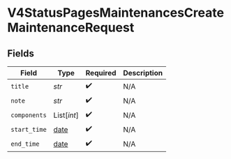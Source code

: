# V4StatusPagesMaintenancesCreateMaintenanceRequest


## Fields

| Field                                                                | Type                                                                 | Required                                                             | Description                                                          |
| -------------------------------------------------------------------- | -------------------------------------------------------------------- | -------------------------------------------------------------------- | -------------------------------------------------------------------- |
| `title`                                                              | *str*                                                                | :heavy_check_mark:                                                   | N/A                                                                  |
| `note`                                                               | *str*                                                                | :heavy_check_mark:                                                   | N/A                                                                  |
| `components`                                                         | List[*int*]                                                          | :heavy_check_mark:                                                   | N/A                                                                  |
| `start_time`                                                         | [date](https://docs.python.org/3/library/datetime.html#date-objects) | :heavy_check_mark:                                                   | N/A                                                                  |
| `end_time`                                                           | [date](https://docs.python.org/3/library/datetime.html#date-objects) | :heavy_check_mark:                                                   | N/A                                                                  |